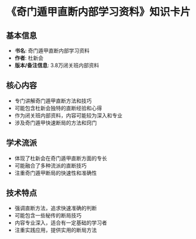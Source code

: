 # 《奇门遁甲直断内部学习资料》知识卡片

## 基本信息
- **书名**: 奇门遁甲直断内部学习资料
- **作者**: 杜新会
- **版本/备注信息**: 3.8万闭关班内部资料

## 核心内容
- 专门讲解奇门遁甲直断方法和技巧
- 可能包含杜新会独特的直断经验和心得
- 作为闭关班内部资料，内容可能较为深入和专业
- 涉及奇门遁甲快速断局的方法和窍门

## 学术流派
- 体现了杜新会在奇门遁甲直断方面的专长
- 可能融合了多种流派的直断技巧
- 注重奇门遁甲断局的快速性和准确性

## 技术特点
- 强调直断方法，追求快速准确的判断
- 可能包含一些秘传的断局技巧
- 内容专业深入，适合有一定基础的学习者
- 注重实践应用，提供实用的断局方法
